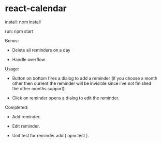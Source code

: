 # react-calendar
install: npm install

run: npm start

Bonus: 

- Delete all reminders on a day

- Handle overflow

Usage:

- Button on bottom fires a dialog to add a reminder (if you choose a month other then current the reminder will be invisible since i've not finished the other months support).

- Click on reminder opens a dialog to edit the reminder.

Completed:

- Add reminder.

- Edit reminder.

- Unit test for reminder add ( npm test ).

